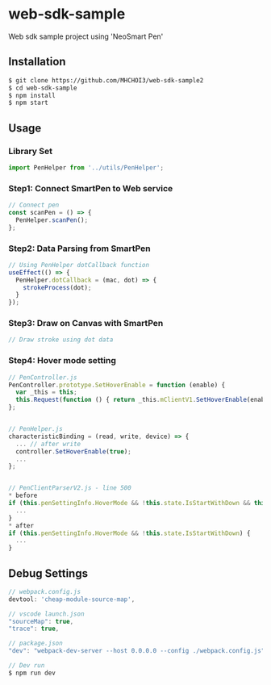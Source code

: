 # web-sdk-sample
Web sdk sample project using 'NeoSmart Pen'

## Installation 
``` sh
$ git clone https://github.com/MHCHOI3/web-sdk-sample2
$ cd web-sdk-sample
$ npm install
$ npm start
```
## Usage

### Library Set
```typescript
import PenHelper from '../utils/PenHelper';
```

### Step1: Connect SmartPen to Web service
```typescript
// Connect pen 
const scanPen = () => {
  PenHelper.scanPen();
};
```

### Step2: Data Parsing from SmartPen
```typescript
// Using PenHelper dotCallback function
useEffect(() => {
  PenHelper.dotCallback = (mac, dot) => {
    strokeProcess(dot);
  }
});
```

### Step3: Draw on Canvas with SmartPen
```typescript
// Draw stroke using dot data

```

### Step4: Hover mode setting
```typescript
// PenController.js
PenController.prototype.SetHoverEnable = function (enable) {
  var _this = this;
  this.Request(function () { return _this.mClientV1.SetHoverEnable(enable); }, function () { return _this.mClientV2.ReqSetupHoverMode(enable); });
};


// PenHelper.js
characteristicBinding = (read, write, device) => {    
  ... // after write 
  controller.SetHoverEnable(true);
  ...
};


// PenClientParserV2.js - line 500
* before
if (this.penSettingInfo.HoverMode && !this.state.IsStartWithDown && this.state.IsStartWithPaperInfo) {
  ...
}
* after
if (this.penSettingInfo.HoverMode && !this.state.IsStartWithDown) {
  ...
}
```

## Debug Settings
```typescript
// webpack.config.js
devtool: 'cheap-module-source-map',

// vscode launch.json
"sourceMap": true,
"trace": true,

// package.json
"dev": "webpack-dev-server --host 0.0.0.0 --config ./webpack.config.js",

// Dev run
$ npm run dev
```